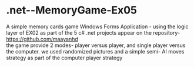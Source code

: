 # .net--MemoryGame-Ex05

A simple memory cards game Windows Forms Application - using the logic layer of EX02 as part of the 5 c# .net projects appear on the repository- https://github.com/maayanhd  
the game provide 2 modes- player versus player, and single player versus the computer. 
we used randomized pictures and a simple semi- AI moves strategy as part of the computer player strategy 

